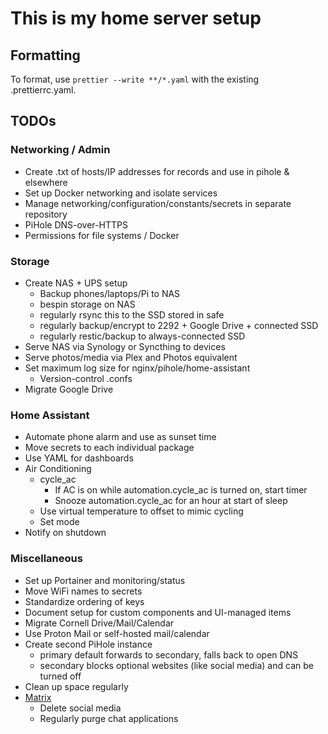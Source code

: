 # This is my home server setup

## Formatting

To format, use `prettier --write **/*.yaml` with the existing .prettierrc.yaml.

## TODOs

### Networking / Admin

- Create .txt of hosts/IP addresses for records and use in pihole & elsewhere
- Set up Docker networking and isolate services
- Manage networking/configuration/constants/secrets in separate repository
- PiHole DNS-over-HTTPS
- Permissions for file systems / Docker

### Storage

- Create NAS + UPS setup
  - Backup phones/laptops/Pi to NAS
  - bespin storage on NAS
  - regularly rsync this to the SSD stored in safe
  - regularly backup/encrypt to 2292 + Google Drive + connected SSD
  - regularly restic/backup to always-connected SSD
- Serve NAS via Synology or Syncthing to devices
- Serve photos/media via Plex and Photos equivalent
- Set maximum log size for nginx/pihole/home-assistant
  - Version-control .confs
- Migrate Google Drive

### Home Assistant

- Automate phone alarm and use as sunset time
- Move secrets to each individual package
- Use YAML for dashboards
- Air Conditioning
  - cycle_ac
    - If AC is on while automation.cycle_ac is turned on, start timer
    - Snooze automation.cycle_ac for an hour at start of sleep
  - Use virtual temperature to offset to mimic cycling
  - Set mode
- Notify on shutdown

### Miscellaneous

- Set up Portainer and monitoring/status
- Move WiFi names to secrets
- Standardize ordering of keys
- Document setup for custom components and UI-managed items
- Migrate Cornell Drive/Mail/Calendar
- Use Proton Mail or self-hosted mail/calendar
- Create second PiHole instance
  - primary default forwards to secondary, falls back to open DNS
  - secondary blocks optional websites (like social media) and can be turned off
- Clean up space regularly
- [Matrix](https://github.com/spantaleev/matrix-docker-ansible-deploy/blob/master/docs/README.md)
  - Delete social media
  - Regularly purge chat applications
